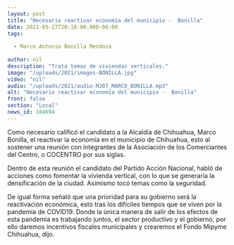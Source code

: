 ```yaml
---
layout: post
title: "Necesario reactivar economía del municipio -  Bonilla"
date: 2021-05-27T20:18:00.000-06:00
tags:
  
  - Marco Antonio Bonilla Mendoza
  
author: nil
description: "Trata temas de viviendas verticales."
image: "/uploads/2021/images-BONILLA.jpg"
video: "nil"
audio: "/uploads/2021/audio-MJ07_MARCO_BONILLA.mp3"
alt: "Necesario reactivar economía del municipio -  Bonilla"
front: false
section: "Local"
news_id: 184694
---
```


Como necesario calificó el candidato a la Alcaldía de Chihuahua, Marco Bonilla, el reactivar la economía en el municipio de Chihuahua, esto al sostener una reunión con integrantes de la Asociación de los Comerciantes del Centro, o COCENTRO por sus siglas.

Dentro de esta reunión el candidato del Partido Acción Nacional, habló de acciones como fomentar la vivienda vertical, con lo que se generaría la densificación de la ciudad. Asimismo tocó temas como la seguridad.

De igual forma señaló que una prioridad para su gobierno será la reactivación económica, esto tras los difíciles tiempos que se viven por la pandemia de COVID19. Donde la única manera de salir de los efectos de esta pandemia es trabajando juntos, el sector productivo y el gobierno, por ello daremos incentivos fiscales municipales y crearemos el Fondo Mipyme Chihuahua, dijo.
